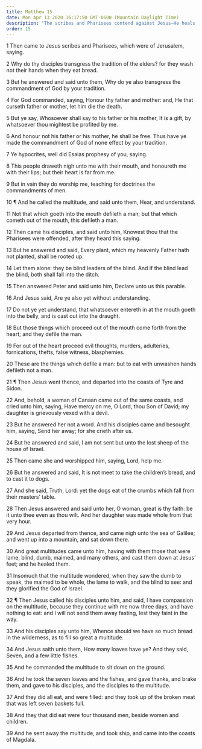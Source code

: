 ```yaml
---
title: Matthew 15
date: Mon Apr 13 2020 16:17:50 GMT-0600 (Mountain Daylight Time)
description: "The scribes and Pharisees contend against Jesus—He heals the daughter of a gentile woman—He feeds the four thousand."
order: 15
---
```


1 Then came to Jesus scribes and Pharisees, which were of Jerusalem, saying.

2 Why do thy disciples transgress the tradition of the elders? for they wash not their hands when they eat bread.

3 But he answered and said unto them, Why do ye also transgress the commandment of God by your tradition.

4 For God commanded, saying, Honour thy father and mother: and, He that curseth father or mother, let him die the death.

5 But ye say, Whosoever shall say to his father or his mother, It is a gift, by whatsoever thou mightest be profited by me.

6 And honour not his father or his mother, he shall be free. Thus have ye made the commandment of God of none effect by your tradition.

7 Ye hypocrites, well did Esaias prophesy of you, saying.

8 This people draweth nigh unto me with their mouth, and honoureth me with their lips; but their heart is far from me.

9 But in vain they do worship me, teaching for doctrines the commandments of men.

10 ¶ And he called the multitude, and said unto them, Hear, and understand.

11 Not that which goeth into the mouth defileth a man; but that which cometh out of the mouth, this defileth a man.

12 Then came his disciples, and said unto him, Knowest thou that the Pharisees were offended, after they heard this saying.

13 But he answered and said, Every plant, which my heavenly Father hath not planted, shall be rooted up.

14 Let them alone: they be blind leaders of the blind. And if the blind lead the blind, both shall fall into the ditch.

15 Then answered Peter and said unto him, Declare unto us this parable.

16 And Jesus said, Are ye also yet without understanding.

17 Do not ye yet understand, that whatsoever entereth in at the mouth goeth into the belly, and is cast out into the draught.

18 But those things which proceed out of the mouth come forth from the heart; and they defile the man.

19 For out of the heart proceed evil thoughts, murders, adulteries, fornications, thefts, false witness, blasphemies.

20 These are the things which defile a man: but to eat with unwashen hands defileth not a man.

21 ¶ Then Jesus went thence, and departed into the coasts of Tyre and Sidon.

22 And, behold, a woman of Canaan came out of the same coasts, and cried unto him, saying, Have mercy on me, O Lord, thou Son of David; my daughter is grievously vexed with a devil.

23 But he answered her not a word. And his disciples came and besought him, saying, Send her away; for she crieth after us.

24 But he answered and said, I am not sent but unto the lost sheep of the house of Israel.

25 Then came she and worshipped him, saying, Lord, help me.

26 But he answered and said, It is not meet to take the children’s bread, and to cast it to dogs.

27 And she said, Truth, Lord: yet the dogs eat of the crumbs which fall from their masters’ table.

28 Then Jesus answered and said unto her, O woman, great is thy faith: be it unto thee even as thou wilt. And her daughter was made whole from that very hour.

29 And Jesus departed from thence, and came nigh unto the sea of Galilee; and went up into a mountain, and sat down there.

30 And great multitudes came unto him, having with them those that were lame, blind, dumb, maimed, and many others, and cast them down at Jesus’ feet; and he healed them.

31 Insomuch that the multitude wondered, when they saw the dumb to speak, the maimed to be whole, the lame to walk, and the blind to see: and they glorified the God of Israel.

32 ¶ Then Jesus called his disciples unto him, and said, I have compassion on the multitude, because they continue with me now three days, and have nothing to eat: and I will not send them away fasting, lest they faint in the way.

33 And his disciples say unto him, Whence should we have so much bread in the wilderness, as to fill so great a multitude.

34 And Jesus saith unto them, How many loaves have ye? And they said, Seven, and a few little fishes.

35 And he commanded the multitude to sit down on the ground.

36 And he took the seven loaves and the fishes, and gave thanks, and brake them, and gave to his disciples, and the disciples to the multitude.

37 And they did all eat, and were filled: and they took up of the broken meat that was left seven baskets full.

38 And they that did eat were four thousand men, beside women and children.

39 And he sent away the multitude, and took ship, and came into the coasts of Magdala.
